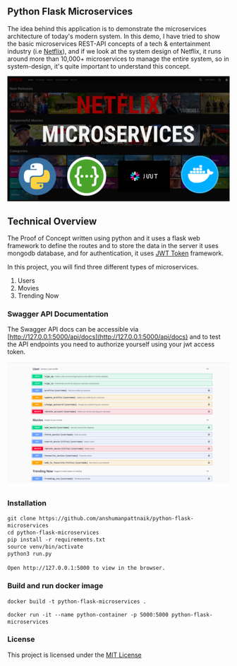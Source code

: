 ## Python Flask Microservices
The idea behind this application is to demonstrate the microservices architecture of today's modern system. In this demo, I have tried to show the basic microservices REST-API concepts of a tech & entertainment industry (i.e [Netflix](https://netflix.com)), and if we look at the system design of Netflix, it runs around more than 10,000+ microservices to manage the entire system, so in system-design, it's quite important to understand this concept.

<img src="screenshots/Netflix_Microservices.png"/>

## Technical Overview
The Proof of Concept written using python and it uses a flask web framework to define the routes and to store the data in the server it uses mongodb database, and for authentication, it uses [JWT Token](https://jwt.io/) framework.

In this project, you will find three different types of microservices.

1. Users
2. Movies
3. Trending Now

### Swagger API Documentation
The Swagger API docs can be accessible via [http://127.0.0.1:5000/api/docs](http://127.0.0.1:5000/api/docs) and to test the API endpoints you need to authorize yourself using your jwt access token.

<img src="screenshots/swagger.png"/>

### Installation
``````````````````````````````````````````````````````````````````````````````````
git clone https://github.com/anshumanpattnaik/python-flask-microservices
cd python-flask-microservices
pip install -r requirements.txt
source venv/bin/activate
python3 run.py

Open http://127.0.0.1:5000 to view in the browser.
```````````````````````````````````````````````````````````````````````````````````

### Build and run docker image

```````````````````````````````````````````````````````
docker build -t python-flask-microservices .
```````````````````````````````````````````````````````

```````````````````````````````````````````````````````````````````````````````
docker run -it --name python-container -p 5000:5000 python-flask-microservices
```````````````````````````````````````````````````````````````````````````````

### License
This project is licensed under the [MIT License](LICENSE)


